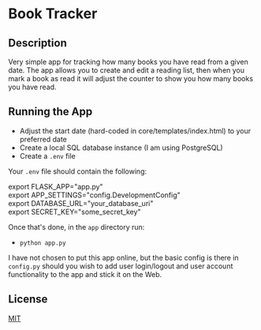 # Book Tracker

<h2>Description</h2>

Very simple app for tracking how many books you have read from a given date. The app allows 
you to create and edit a reading list, then when you mark a book as read it will adjust the 
counter to show you how many books you have read.

<h2>Running the App</h2>

 - Adjust the start date (hard-coded in core/templates/index.html) to your preferred date
 - Create a local SQL database instance (I am using PostgreSQL)
 - Create a <code>.env</code> file

Your <code>.env</code> file should contain the following:

export FLASK_APP="app.py"<br />
export APP_SETTINGS="config.DevelopmentConfig"<br />
export DATABASE_URL="your_database_uri"<br />
export SECRET_KEY="some_secret_key"<br />

Once that's done, in the <code>app</code> directory run:

 - <code>python app.py</code>

I have not chosen to put this app online, but the basic config is there in <code>config.py</code>
should you wish to add user login/logout and user account functionality to the app and stick it 
on the Web.

<h2>License</h2>

<a href="https://github.com/sedexdev/book_tracker/blob/main/LICENSE">MIT</a>
